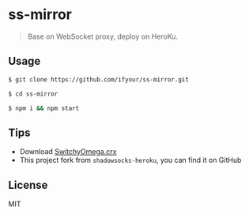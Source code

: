 # ss-mirror

> Base on WebSocket proxy, deploy on HeroKu.

## Usage

```bash
$ git clone https://github.com/ifyour/ss-mirror.git

$ cd ss-mirror

$ npm i && npm start
```

## Tips

* Download [SwitchyOmega.crx](https://github.com/FelisCatus/SwitchyOmega/releases)
* This project fork from `shadowsocks-heroku`, you can find it on GitHub

## License

MIT

